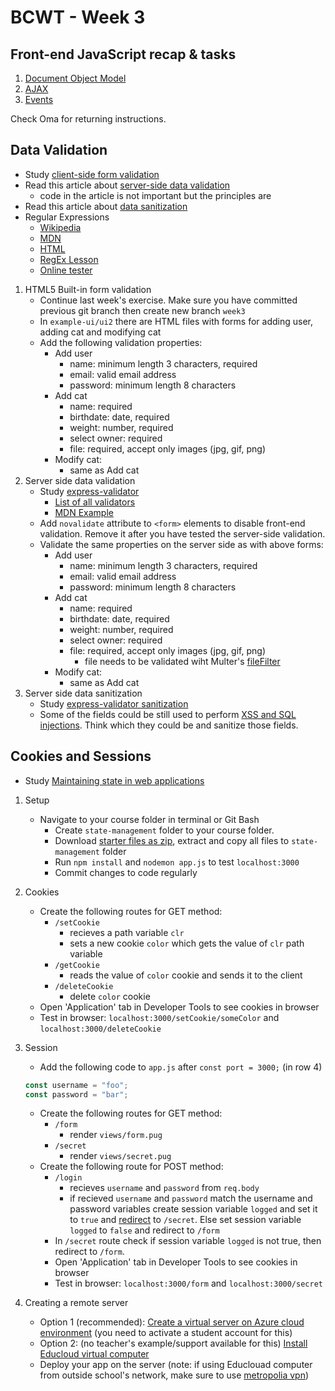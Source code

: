 # BCWT - Week 3

## Front-end JavaScript recap & tasks

1. [Document Object Model](./front-end-1-dom.md)
2. [AJAX](./front-end-2-ajax.md)
3. [Events](./front-end-3-events.md)

Check Oma for returning instructions.

## Data Validation

- Study [client-side form validation](https://developer.mozilla.org/en-US/docs/Learn/HTML/Forms/Form_validation)
- Read this article about [server-side data validation](https://medium.com/@BaYinMin/application-security-what-is-server-side-input-validation-why-is-it-needed-anyway-e0613c733548)
  - code in the article is not important but the principles are
- Read this article about [data sanitization](https://medium.com/@abderrahman.hamila/what-sanitize-mean-and-why-sanitize-in-code-data-5c68c9f76164)
- Regular Expressions
  - [Wikipedia](https://en.wikipedia.org/wiki/Regular_expression)
  - [MDN](https://developer.mozilla.org/en-US/docs/Web/JavaScript/Guide/Regular_Expressions)
  - [HTML](https://html.com/attributes/input-pattern/)
  - [RegEx Lesson](https://regexone.com/)
  - [Online tester](https://regex101.com/)

1. HTML5 Built-in form validation
   - Continue last week's exercise. Make sure you have committed previous git branch then create new branch `week3`
   - In `example-ui/ui2` there are HTML files with forms for adding user, adding cat and modifying cat
   - Add the following validation properties:
     - Add user
       - name: minimum length 3 characters, required
       - email: valid email address
       - password: minimum length 8 characters
     - Add cat
       - name: required
       - birthdate: date, required
       - weight: number, required
       - select owner: required
       - file: required, accept only images (jpg, gif, png)
     - Modify cat:
       - same as Add cat
1. Server side data validation
   - Study [express-validator](https://express-validator.github.io/docs/)
     - [List of all validators](https://github.com/validatorjs/validator.js#validators)
     - [MDN Example](https://developer.mozilla.org/en-US/docs/Learn/Server-side/Express_Nodejs/forms#Using_express-validator)
   - Add `novalidate` attribute to `<form>` elements to disable front-end validation. Remove it after you have tested the server-side validation.
   - Validate the same properties on the server side as with above forms:
     - Add user
       - name: minimum length 3 characters, required
       - email: valid email address
       - password: minimum length 8 characters
     - Add cat
       - name: required
       - birthdate: date, required
       - weight: number, required
       - select owner: required
       - file: required, accept only images (jpg, gif, png)
         - file needs to be validated wiht Multer's [fileFilter](https://github.com/expressjs/multer#filefilter)
     - Modify cat:
       - same as Add cat
1. Server side data sanitization
   - Study [express-validator sanitization](https://express-validator.github.io/docs/sanitization.html)
   - Some of the fields could be still used to perform [XSS and SQL injections](https://keirstenbrager.tech/sql-vs-xxs-injection-attacks-explained/). Think which they could be and sanitize those fields.

## Cookies and Sessions

- Study [Maintaining state in web applications](week3-state-management.md)

1. Setup

   - Navigate to your course folder in terminal or Git Bash
     - Create `state-management` folder to your course folder.
     - Download [starter files as zip](./week3-state-starter.zip), extract and copy all files to `state-management` folder
     - Run `npm install` and `nodemon app.js` to test `localhost:3000`
     - Commit changes to code regularly

1. Cookies

   - Create the following routes for GET method:
     - `/setCookie`
       - recieves a path variable `clr`
       - sets a new cookie `color` which gets the value of `clr` path variable
     - `/getCookie`
       - reads the value of `color` cookie and sends it to the client
     - `/deleteCookie`
       - delete `color` cookie
   - Open 'Application' tab in Developer Tools to see cookies in browser
   - Test in browser: `localhost:3000/setCookie/someColor` and `localhost:3000/deleteCookie`

1. Session

   - Add the following code to `app.js` after `const port = 3000;` (in row 4)

   ```javascript
   const username = "foo";
   const password = "bar";
   ```

   - Create the following routes for GET method:
     - `/form`
       - render `views/form.pug`
     - `/secret`
       - render `views/secret.pug`
   - Create the following route for POST method:
     - `/login`
       - recieves `username` and `password` from `req.body`
       - if recieved `username` and `password` match the username and password variables create session variable `logged` and set it to `true` and [redirect](https://expressjs.com/en/api.html#res.redirect) to `/secret`. Else set session variable `logged` to `false` and redirect to `/form`
     - In `/secret` route check if session variable `logged` is not true, then redirect to `/form`.
     - Open 'Application' tab in Developer Tools to see cookies in browser
     - Test in browser: `localhost:3000/form` and `localhost:3000/secret`

1. Creating a remote server
   - Option 1 (recommended): [Create a virtual server on Azure cloud environment](week3-virtual-server-azure.md) (you need to activate a student account for this)
   - Option 2: (no teacher's example/support available for this) [Install Educloud virtual computer](week3-virtual-server-educloud.md)
   - Deploy your app on the server (note: if using Educlouad computer from outside school's network, make sure to use [metropolia vpn](https://vpn.metropolia.fi))
